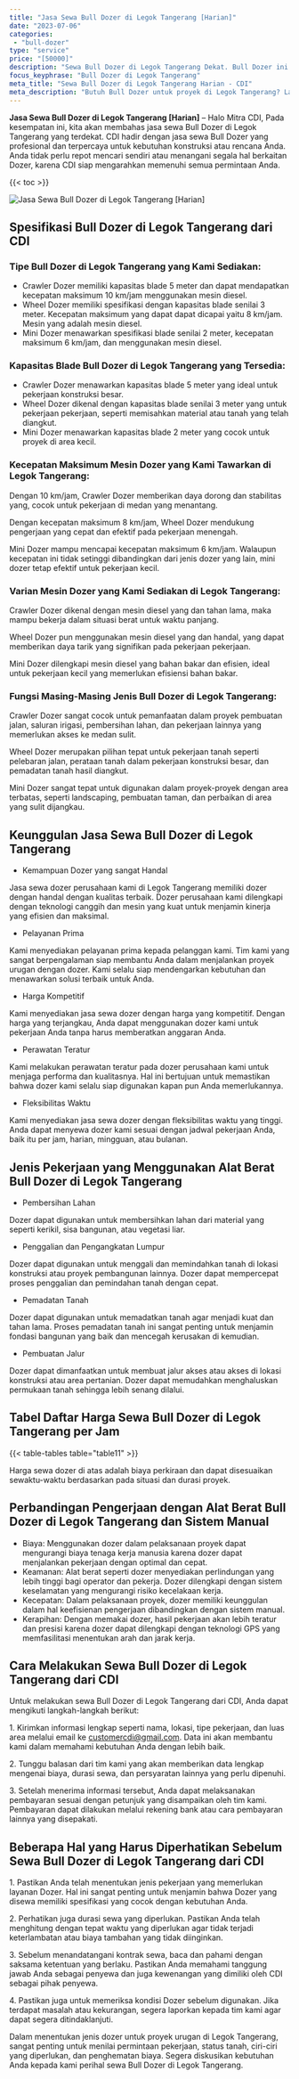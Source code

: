 ```yaml
---
title: "Jasa Sewa Bull Dozer di Legok Tangerang [Harian]"
date: "2023-07-06"
categories:
 - "bull-dozer"
type: "service"
price: "[50000]"
description: "Sewa Bull Dozer di Legok Tangerang Dekat. Bull Dozer ini menjadi solusi utama dalam proyek pembangunan sebagai peralatan konstruksi handal dan andal. Hubungi kami untuk informasi lebih detail."
focus_keyphrase: "Bull Dozer di Legok Tangerang"
meta_title: "Sewa Bull Dozer di Legok Tangerang Harian - CDI"
meta_description: "Butuh Bull Dozer untuk proyek di Legok Tangerang? Layanan profesional kami siap melayani dengan harga kompetitif. Segera hubungi kami."
---
```


**Jasa Sewa Bull Dozer di Legok Tangerang [Harian]** – Halo Mitra CDI, Pada kesempatan ini, kita akan membahas jasa sewa Bull Dozer di Legok Tangerang yang terdekat. CDI hadir dengan jasa sewa Bull Dozer yang profesional dan terpercaya untuk kebutuhan konstruksi atau rencana Anda. Anda tidak perlu repot mencari sendiri atau menangani segala hal berkaitan Dozer, karena CDI siap mengarahkan memenuhi semua permintaan Anda.

{{< toc >}}

![Jasa Sewa Bull Dozer di Legok Tangerang [Harian]](/images/bull-dozer/bull-dozer-06.jpg)

## Spesifikasi Bull Dozer di Legok Tangerang dari CDI

### Tipe Bull Dozer di Legok Tangerang yang Kami Sediakan:

*   Crawler Dozer memiliki kapasitas blade 5 meter dan dapat mendapatkan kecepatan maksimum 10 km/jam menggunakan mesin diesel.
*   Wheel Dozer memiliki spesifikasi dengan kapasitas blade senilai 3 meter. Kecepatan maksimum yang dapat dapat dicapai yaitu 8 km/jam. Mesin yang adalah mesin diesel.
*   Mini Dozer menawarkan spesifikasi blade senilai 2 meter, kecepatan maksimum 6 km/jam, dan menggunakan mesin diesel.

### Kapasitas Blade Bull Dozer di Legok Tangerang yang Tersedia:

*   Crawler Dozer menawarkan kapasitas blade 5 meter yang ideal untuk pekerjaan konstruksi besar.
*   Wheel Dozer dikenal dengan kapasitas blade senilai 3 meter yang untuk pekerjaan pekerjaan, seperti memisahkan material atau tanah yang telah diangkut.
*   Mini Dozer menawarkan kapasitas blade 2 meter yang cocok untuk proyek di area kecil.

### Kecepatan Maksimum Mesin Dozer yang Kami Tawarkan di Legok Tangerang:

Dengan 10 km/jam, Crawler Dozer memberikan daya dorong dan stabilitas yang, cocok untuk pekerjaan di medan yang menantang.

Dengan kecepatan maksimum 8 km/jam, Wheel Dozer mendukung pengerjaan yang cepat dan efektif pada pekerjaan menengah.

Mini Dozer mampu mencapai kecepatan maksimum 6 km/jam. Walaupun kecepatan ini tidak setinggi dibandingkan dari jenis dozer yang lain, mini dozer tetap efektif untuk pekerjaan kecil.

### Varian Mesin Dozer yang Kami Sediakan di Legok Tangerang:

Crawler Dozer dikenal dengan mesin diesel yang dan tahan lama, maka mampu bekerja dalam situasi berat untuk waktu panjang.

Wheel Dozer pun menggunakan mesin diesel yang dan handal, yang dapat memberikan daya tarik yang signifikan pada pekerjaan pekerjaan.

Mini Dozer dilengkapi mesin diesel yang bahan bakar dan efisien, ideal untuk pekerjaan kecil yang memerlukan efisiensi bahan bakar.

### Fungsi Masing-Masing Jenis Bull Dozer di Legok Tangerang:

Crawler Dozer sangat cocok untuk pemanfaatan dalam proyek pembuatan jalan, saluran irigasi, pembersihan lahan, dan pekerjaan lainnya yang memerlukan akses ke medan sulit.

Wheel Dozer merupakan pilihan tepat untuk pekerjaan tanah seperti pelebaran jalan, perataan tanah dalam pekerjaan konstruksi besar, dan pemadatan tanah hasil diangkut.

Mini Dozer sangat tepat untuk digunakan dalam proyek-proyek dengan area terbatas, seperti landscaping, pembuatan taman, dan perbaikan di area yang sulit dijangkau.

## Keunggulan Jasa Sewa Bull Dozer di Legok Tangerang

*   Kemampuan Dozer yang sangat Handal

Jasa sewa dozer perusahaan kami di Legok Tangerang memiliki dozer dengan handal dengan kualitas terbaik. Dozer perusahaan kami dilengkapi dengan teknologi canggih dan mesin yang kuat untuk menjamin kinerja yang efisien dan maksimal.
*   Pelayanan Prima

Kami menyediakan pelayanan prima kepada pelanggan kami. Tim kami yang sangat berpengalaman siap membantu Anda dalam menjalankan proyek urugan dengan dozer. Kami selalu siap mendengarkan kebutuhan dan menawarkan solusi terbaik untuk Anda.
*   Harga Kompetitif

Kami menyediakan jasa sewa dozer dengan harga yang kompetitif. Dengan harga yang terjangkau, Anda dapat menggunakan dozer kami untuk pekerjaan Anda tanpa harus memberatkan anggaran Anda.
*   Perawatan Teratur

Kami melakukan perawatan teratur pada dozer perusahaan kami untuk menjaga performa dan kualitasnya. Hal ini bertujuan untuk memastikan bahwa dozer kami selalu siap digunakan kapan pun Anda memerlukannya.
*   Fleksibilitas Waktu

Kami menyediakan jasa sewa dozer dengan fleksibilitas waktu yang tinggi. Anda dapat menyewa dozer kami sesuai dengan jadwal pekerjaan Anda, baik itu per jam, harian, mingguan, atau bulanan.

## Jenis Pekerjaan yang Menggunakan Alat Berat Bull Dozer di Legok Tangerang

*   Pembersihan Lahan

Dozer dapat digunakan untuk membersihkan lahan dari material yang seperti kerikil, sisa bangunan, atau vegetasi liar.
*   Penggalian dan Pengangkatan Lumpur

Dozer dapat digunakan untuk menggali dan memindahkan tanah di lokasi konstruksi atau proyek pembangunan lainnya. Dozer dapat mempercepat proses penggalian dan pemindahan tanah dengan cepat.
*   Pemadatan Tanah

Dozer dapat digunakan untuk memadatkan tanah agar menjadi kuat dan tahan lama. Proses pemadatan tanah ini sangat penting untuk menjamin fondasi bangunan yang baik dan mencegah kerusakan di kemudian.
*   Pembuatan Jalur

Dozer dapat dimanfaatkan untuk membuat jalur akses atau akses di lokasi konstruksi atau area pertanian. Dozer dapat memudahkan menghaluskan permukaan tanah sehingga lebih senang dilalui.

## Tabel Daftar Harga Sewa Bull Dozer di Legok Tangerang per Jam

{{< table-tables table="table11" >}}

Harga sewa dozer di atas adalah biaya perkiraan dan dapat disesuaikan sewaktu-waktu berdasarkan pada situasi dan durasi proyek.

## Perbandingan Pengerjaan dengan Alat Berat Bull Dozer di Legok Tangerang dan Sistem Manual

*   Biaya: Menggunakan dozer dalam pelaksanaan proyek dapat mengurangi biaya tenaga kerja manusia karena dozer dapat menjalankan pekerjaan dengan optimal dan cepat.
*   Keamanan: Alat berat seperti dozer menyediakan perlindungan yang lebih tinggi bagi operator dan pekerja. Dozer dilengkapi dengan sistem keselamatan yang mengurangi risiko kecelakaan kerja.
*   Kecepatan: Dalam pelaksanaan proyek, dozer memiliki keunggulan dalam hal keefisienan pengerjaan dibandingkan dengan sistem manual.
*   Kerapihan: Dengan memakai dozer, hasil pekerjaan akan lebih teratur dan presisi karena dozer dapat dilengkapi dengan teknologi GPS yang memfasilitasi menentukan arah dan jarak kerja.

## Cara Melakukan Sewa Bull Dozer di Legok Tangerang dari CDI

Untuk melakukan sewa Bull Dozer di Legok Tangerang dari CDI, Anda dapat mengikuti langkah-langkah berikut:

1\.  Kirimkan informasi lengkap seperti nama, lokasi, tipe pekerjaan, dan luas area melalui email ke customercdi@gmail.com. Data ini akan membantu kami dalam memahami kebutuhan Anda dengan lebih baik.

2\.  Tunggu balasan dari tim kami yang akan memberikan data lengkap mengenai biaya, durasi sewa, dan persyaratan lainnya yang perlu dipenuhi.

3\.  Setelah menerima informasi tersebut, Anda dapat melaksanakan pembayaran sesuai dengan petunjuk yang disampaikan oleh tim kami. Pembayaran dapat dilakukan melalui rekening bank atau cara pembayaran lainnya yang disepakati.

## Beberapa Hal yang Harus Diperhatikan Sebelum Sewa Bull Dozer di Legok Tangerang dari CDI

1\.  Pastikan Anda telah menentukan jenis pekerjaan yang memerlukan layanan Dozer. Hal ini sangat penting untuk menjamin bahwa Dozer yang disewa memiliki spesifikasi yang cocok dengan kebutuhan Anda.

2\.  Perhatikan juga durasi sewa yang diperlukan. Pastikan Anda telah menghitung dengan tepat waktu yang diperlukan agar tidak terjadi keterlambatan atau biaya tambahan yang tidak diinginkan.

3\.  Sebelum menandatangani kontrak sewa, baca dan pahami dengan saksama ketentuan yang berlaku. Pastikan Anda memahami tanggung jawab Anda sebagai penyewa dan juga kewenangan yang dimiliki oleh CDI sebagai pihak penyewa.

4\.  Pastikan juga untuk memeriksa kondisi Dozer sebelum digunakan. Jika terdapat masalah atau kekurangan, segera laporkan kepada tim kami agar dapat segera ditindaklanjuti.

Dalam menentukan jenis dozer untuk proyek urugan di Legok Tangerang, sangat penting untuk menilai permintaan pekerjaan, status tanah, ciri-ciri yang diperlukan, dan penghematan biaya. Segera diskusikan kebutuhan Anda kepada kami perihal sewa Bull Dozer di Legok Tangerang.
